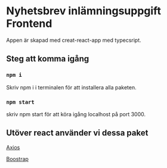 # Nyhetsbrev inlämningsuppgift Frontend

Appen är skapad med creat-react-app med typecsript.

## Steg att komma igång

### `npm i`

Skriv npm i i terminalen för att installera alla paketen.

### `npm start`

skriv npm start för att köra igång localhost på port 3000.

## Utöver react använder vi dessa paket

[Axios](https://www.npmjs.com/package/axios)

[Boostrap](https://react-bootstrap.github.io/)
